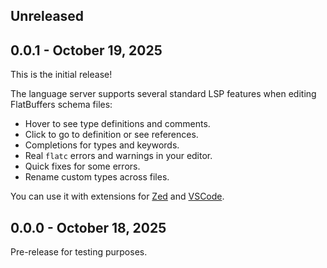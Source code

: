 ## Unreleased

## 0.0.1 - October 19, 2025

This is the initial release!

The language server supports several standard LSP features when editing FlatBuffers schema files:

- Hover to see type definitions and comments.
- Click to go to definition or see references.
- Completions for types and keywords.
- Real `flatc` errors and warnings in your editor.
- Quick fixes for some errors.
- Rename custom types across files.

You can use it with extensions for [Zed](https://github.com/smpanaro/zed-flatbuffers) and [VSCode](https://marketplace.visualstudio.com/items?itemName=smpanaro.flatbuffers-language-server).


## 0.0.0 - October 18, 2025

Pre-release for testing purposes.
